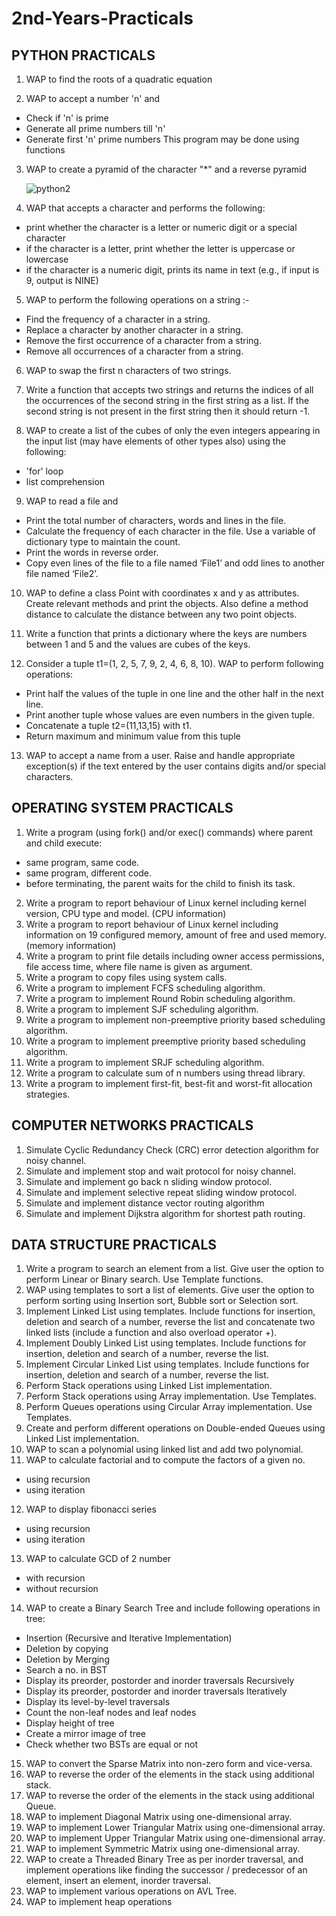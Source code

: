 # 2nd-Years-Practicals

## PYTHON PRACTICALS

1. WAP to find the roots of a quadratic equation

2. WAP to accept a number 'n' and
- Check if 'n' is prime
- Generate all prime numbers till 'n' 
- Generate first 'n' prime numbers
This program may be done using functions

3. WAP to create a pyramid of the character "*" and a reverse pyramid
   
   ![python2](https://user-images.githubusercontent.com/101046816/192342609-7dab8fda-c0f5-4f02-b5a3-6fa1ec75b506.jpeg)

4. WAP that accepts a character and performs the following:
   
 - print whether the character is a letter or numeric digit or a special character
 - if the character is a letter, print whether the letter is uppercase or lowercase
 - if the character is a numeric digit, prints its name in text (e.g., if input is 9, output is NINE)

5. WAP to perform the following operations on a string :-  
   
 - Find the frequency of a character in a string.
 - Replace a character by another character in a string.
 - Remove the first occurrence of a character from a string.
 - Remove all occurrences of a character from a string.

6. WAP to swap the first n characters of two strings.

7. Write a function that accepts two strings and returns the indices of all the occurrences of the second string in the first string as a list. 
If the second string is not present in the first string then it should return -1.

8. WAP to create a list of the cubes of only the even integers appearing in the input list (may have elements of other types also) using the following:
- 'for' loop
-  list comprehension

9. WAP to read a file and
- Print the total number of characters, words and lines in the file.
- Calculate the frequency of each character in the file. Use a variable of dictionary type to maintain the count.
- Print the words in reverse order.
- Copy even lines of the file to a file named ‘File1’ and odd lines to another file named ‘File2’.

10. WAP to define a class Point with coordinates x and y as attributes. Create relevant methods and print the objects. Also define a method 
distance to calculate the distance between any two point objects.

11. Write a function that prints a dictionary where the keys are numbers between 1 and 5 and the values are cubes of the keys.

12. Consider a tuple t1=(1, 2, 5, 7, 9, 2, 4, 6, 8, 10). WAP to perform following operations:
- Print half the values of the tuple in one line and the other half in the next line.
- Print another tuple whose values are even numbers in the given tuple.
- Concatenate a tuple t2=(11,13,15) with t1.
- Return maximum and minimum value from this tuple

13. WAP to accept a name from a user. Raise and handle appropriate exception(s) if the text
entered by the user contains digits and/or special characters.

## OPERATING SYSTEM PRACTICALS

1. Write a program (using fork() and/or exec() commands) where parent and child execute: 
- same program, same code. 
- same program, different code. 
- before terminating, the parent waits for the child to finish its task.
2. Write a program to report behaviour of Linux kernel including kernel version, CPU type and 
model. (CPU information)
3. Write a program to report behaviour of Linux kernel including information on 19 configured 
memory, amount of free and used memory. (memory information)
4. Write a program to print file details including owner access permissions, file access time, 
where file name is given as argument.
5. Write a program to copy files using system calls.
6. Write a program to implement FCFS scheduling algorithm.
7. Write a program to implement Round Robin scheduling algorithm.
8. Write a program to implement SJF scheduling algorithm.
9. Write a program to implement non-preemptive priority based scheduling algorithm.
10. Write a program to implement preemptive priority based scheduling algorithm.
11. Write a program to implement SRJF scheduling algorithm.
12. Write a program to calculate sum of n numbers using thread library.
13. Write a program to implement first-fit, best-fit and worst-fit allocation strategies.

## COMPUTER NETWORKS PRACTICALS

1. Simulate Cyclic Redundancy Check (CRC) error detection algorithm for noisy channel.
2. Simulate and implement stop and wait protocol for noisy channel.
3. Simulate and implement go back n sliding window protocol.
4. Simulate and implement selective repeat sliding window protocol.
5. Simulate and implement distance vector routing algorithm
6. Simulate and implement Dijkstra algorithm for shortest path routing.

## DATA STRUCTURE PRACTICALS

1. Write a program to search an element from a list. Give user the option to perform Linear or 
Binary search. Use Template functions.
2. WAP using templates to sort a list of elements. Give user the option to perform sorting using 
Insertion sort, Bubble sort or Selection sort.
3. Implement Linked List using templates. Include functions for insertion, deletion and search of 
a number, reverse the list and concatenate two linked lists (include a function and also overload operator +).
4. Implement Doubly Linked List using templates. Include functions for insertion, deletion and 
search of a number, reverse the list.
5. Implement Circular Linked List using templates. Include functions for insertion, deletion and 
search of a number, reverse the list.
6. Perform Stack operations using Linked List implementation.
7. Perform Stack operations using Array implementation. Use Templates.
8. Perform Queues operations using Circular Array implementation. Use Templates.
9. Create and perform different operations on Double-ended Queues using Linked List implementation.
10. WAP to scan a polynomial using linked list and add two polynomial. 
11. WAP to calculate factorial and to compute the factors of a given no. 
- using recursion
- using iteration
12. WAP to display fibonacci series 
- using recursion
- using iteration
13. WAP to calculate GCD of 2 number 
- with recursion 
- without recursion
14. WAP to create a Binary Search Tree and include following operations in tree: 
- Insertion (Recursive and Iterative Implementation) 
- Deletion by copying 
- Deletion by Merging 
- Search a no. in BST 
- Display its preorder, postorder and inorder traversals Recursively 
- Display its preorder, postorder and inorder traversals Iteratively 
- Display its level-by-level traversals 
- Count the non-leaf nodes and leaf nodes 
- Display height of tree 
- Create a mirror image of tree 
- Check whether two BSTs are equal or not
15. WAP to convert the Sparse Matrix into non-zero form and vice-versa.
16. WAP to reverse the order of the elements in the stack using additional stack.
17. WAP to reverse the order of the elements in the stack using additional Queue.
18. WAP to implement Diagonal Matrix using one-dimensional array.
19. WAP to implement Lower Triangular Matrix using one-dimensional array.
20. WAP to implement Upper Triangular Matrix using one-dimensional array.
21. WAP to implement Symmetric Matrix using one-dimensional array.
22. WAP to create a Threaded Binary Tree as per inorder traversal, and implement operations 
like finding the successor / predecessor of an element, insert an element, inorder traversal.
23. WAP to implement various operations on AVL Tree.
24. WAP to implement heap operations
